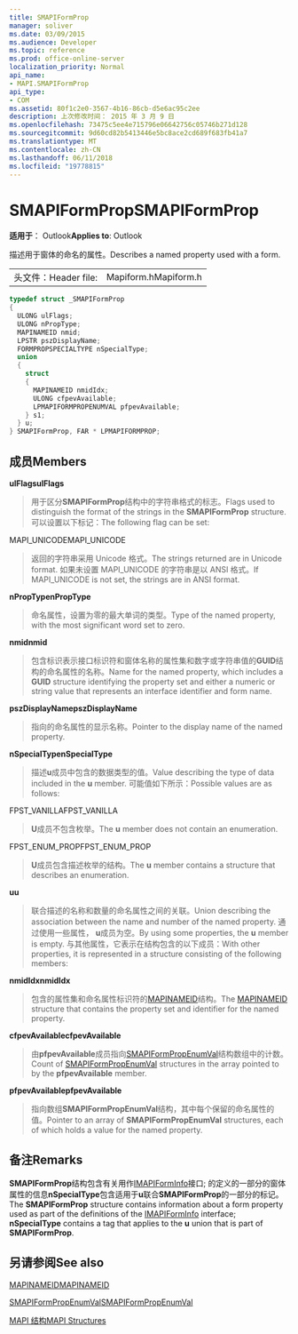 ```yaml
---
title: SMAPIFormProp
manager: soliver
ms.date: 03/09/2015
ms.audience: Developer
ms.topic: reference
ms.prod: office-online-server
localization_priority: Normal
api_name:
- MAPI.SMAPIFormProp
api_type:
- COM
ms.assetid: 80f1c2e0-3567-4b16-86cb-d5e6ac95c2ee
description: 上次修改时间： 2015 年 3 月 9 日
ms.openlocfilehash: 73475c5ee4e715796e06642756c05746b271d128
ms.sourcegitcommit: 9d60cd82b5413446e5bc8ace2cd689f683fb41a7
ms.translationtype: MT
ms.contentlocale: zh-CN
ms.lasthandoff: 06/11/2018
ms.locfileid: "19778815"
---
```

# <a name="smapiformprop"></a><span data-ttu-id="0f641-103">SMAPIFormProp</span><span class="sxs-lookup"><span data-stu-id="0f641-103">SMAPIFormProp</span></span>

  
  
<span data-ttu-id="0f641-104">**适用于**： Outlook</span><span class="sxs-lookup"><span data-stu-id="0f641-104">**Applies to**: Outlook</span></span> 
  
<span data-ttu-id="0f641-105">描述用于窗体的命名的属性。</span><span class="sxs-lookup"><span data-stu-id="0f641-105">Describes a named property used with a form.</span></span> 
  
|||
|:-----|:-----|
|<span data-ttu-id="0f641-106">头文件：</span><span class="sxs-lookup"><span data-stu-id="0f641-106">Header file:</span></span>  <br/> |<span data-ttu-id="0f641-107">Mapiform.h</span><span class="sxs-lookup"><span data-stu-id="0f641-107">Mapiform.h</span></span>  <br/> |
   
```cpp
typedef struct _SMAPIFormProp
{
  ULONG ulFlags;
  ULONG nPropType;
  MAPINAMEID nmid;
  LPSTR pszDisplayName;
  FORMPROPSPECIALTYPE nSpecialType;
  union
  {
    struct
    {
      MAPINAMEID nmidIdx;
      ULONG cfpevAvailable;
      LPMAPIFORMPROPENUMVAL pfpevAvailable;
    } s1;
  } u;
} SMAPIFormProp, FAR * LPMAPIFORMPROP;

```

## <a name="members"></a><span data-ttu-id="0f641-108">成员</span><span class="sxs-lookup"><span data-stu-id="0f641-108">Members</span></span>

 <span data-ttu-id="0f641-109">**ulFlags**</span><span class="sxs-lookup"><span data-stu-id="0f641-109">**ulFlags**</span></span>
  
> <span data-ttu-id="0f641-110">用于区分**SMAPIFormProp**结构中的字符串格式的标志。</span><span class="sxs-lookup"><span data-stu-id="0f641-110">Flags used to distinguish the format of the strings in the **SMAPIFormProp** structure.</span></span> <span data-ttu-id="0f641-111">可以设置以下标记：</span><span class="sxs-lookup"><span data-stu-id="0f641-111">The following flag can be set:</span></span> 
    
<span data-ttu-id="0f641-112">MAPI_UNICODE</span><span class="sxs-lookup"><span data-stu-id="0f641-112">MAPI_UNICODE</span></span> 
  
> <span data-ttu-id="0f641-113">返回的字符串采用 Unicode 格式。</span><span class="sxs-lookup"><span data-stu-id="0f641-113">The strings returned are in Unicode format.</span></span> <span data-ttu-id="0f641-114">如果未设置 MAPI_UNICODE 的字符串是以 ANSI 格式。</span><span class="sxs-lookup"><span data-stu-id="0f641-114">If MAPI_UNICODE is not set, the strings are in ANSI format.</span></span>
    
 <span data-ttu-id="0f641-115">**nPropType**</span><span class="sxs-lookup"><span data-stu-id="0f641-115">**nPropType**</span></span>
  
> <span data-ttu-id="0f641-116">命名属性，设置为零的最大单词的类型。</span><span class="sxs-lookup"><span data-stu-id="0f641-116">Type of the named property, with the most significant word set to zero.</span></span> 
    
 <span data-ttu-id="0f641-117">**nmid**</span><span class="sxs-lookup"><span data-stu-id="0f641-117">**nmid**</span></span>
  
> <span data-ttu-id="0f641-118">包含标识表示接口标识符和窗体名称的属性集和数字或字符串值的**GUID**结构的命名属性的名称。</span><span class="sxs-lookup"><span data-stu-id="0f641-118">Name for the named property, which includes a **GUID** structure identifying the property set and either a numeric or string value that represents an interface identifier and form name.</span></span> 
    
 <span data-ttu-id="0f641-119">**pszDisplayName**</span><span class="sxs-lookup"><span data-stu-id="0f641-119">**pszDisplayName**</span></span>
  
> <span data-ttu-id="0f641-120">指向的命名属性的显示名称。</span><span class="sxs-lookup"><span data-stu-id="0f641-120">Pointer to the display name of the named property.</span></span>
    
 <span data-ttu-id="0f641-121">**nSpecialType**</span><span class="sxs-lookup"><span data-stu-id="0f641-121">**nSpecialType**</span></span>
  
> <span data-ttu-id="0f641-122">描述**u**成员中包含的数据类型的值。</span><span class="sxs-lookup"><span data-stu-id="0f641-122">Value describing the type of data included in the **u** member.</span></span> <span data-ttu-id="0f641-123">可能值如下所示：</span><span class="sxs-lookup"><span data-stu-id="0f641-123">Possible values are as follows:</span></span> 
    
<span data-ttu-id="0f641-124">FPST_VANILLA</span><span class="sxs-lookup"><span data-stu-id="0f641-124">FPST_VANILLA</span></span> 
  
> <span data-ttu-id="0f641-125">**U**成员不包含枚举。</span><span class="sxs-lookup"><span data-stu-id="0f641-125">The **u** member does not contain an enumeration.</span></span> 
    
<span data-ttu-id="0f641-126">FPST_ENUM_PROP</span><span class="sxs-lookup"><span data-stu-id="0f641-126">FPST_ENUM_PROP</span></span> 
  
> <span data-ttu-id="0f641-127">**U**成员包含描述枚举的结构。</span><span class="sxs-lookup"><span data-stu-id="0f641-127">The **u** member contains a structure that describes an enumeration.</span></span> 
    
 <span data-ttu-id="0f641-128">**u**</span><span class="sxs-lookup"><span data-stu-id="0f641-128">**u**</span></span>
  
> <span data-ttu-id="0f641-129">联合描述的名称和数量的命名属性之间的关联。</span><span class="sxs-lookup"><span data-stu-id="0f641-129">Union describing the association between the name and number of the named property.</span></span> <span data-ttu-id="0f641-130">通过使用一些属性， **u**成员为空。</span><span class="sxs-lookup"><span data-stu-id="0f641-130">By using some properties, the **u** member is empty.</span></span> <span data-ttu-id="0f641-131">与其他属性，它表示在结构包含的以下成员：</span><span class="sxs-lookup"><span data-stu-id="0f641-131">With other properties, it is represented in a structure consisting of the following members:</span></span> 
    
 <span data-ttu-id="0f641-132">**nmidIdx**</span><span class="sxs-lookup"><span data-stu-id="0f641-132">**nmidIdx**</span></span>
  
> <span data-ttu-id="0f641-133">包含的属性集和命名属性标识符的[MAPINAMEID](mapinameid.md)结构。</span><span class="sxs-lookup"><span data-stu-id="0f641-133">The [MAPINAMEID](mapinameid.md) structure that contains the property set and identifier for the named property.</span></span> 
    
 <span data-ttu-id="0f641-134">**cfpevAvailable**</span><span class="sxs-lookup"><span data-stu-id="0f641-134">**cfpevAvailable**</span></span>
  
> <span data-ttu-id="0f641-135">由**pfpevAvailable**成员指向[SMAPIFormPropEnumVal](smapiformpropenumval.md)结构数组中的计数。</span><span class="sxs-lookup"><span data-stu-id="0f641-135">Count of [SMAPIFormPropEnumVal](smapiformpropenumval.md) structures in the array pointed to by the **pfpevAvailable** member.</span></span> 
    
 <span data-ttu-id="0f641-136">**pfpevAvailable**</span><span class="sxs-lookup"><span data-stu-id="0f641-136">**pfpevAvailable**</span></span>
  
> <span data-ttu-id="0f641-137">指向数组**SMAPIFormPropEnumVal**结构，其中每个保留的命名属性的值。</span><span class="sxs-lookup"><span data-stu-id="0f641-137">Pointer to an array of **SMAPIFormPropEnumVal** structures, each of which holds a value for the named property.</span></span> 
    
## <a name="remarks"></a><span data-ttu-id="0f641-138">备注</span><span class="sxs-lookup"><span data-stu-id="0f641-138">Remarks</span></span>

<span data-ttu-id="0f641-139">**SMAPIFormProp**结构包含有关用作[IMAPIFormInfo](imapiforminfoimapiprop.md)接口; 的定义的一部分的窗体属性的信息**nSpecialType**包含适用于**u**联合**SMAPIFormProp**的一部分的标记。</span><span class="sxs-lookup"><span data-stu-id="0f641-139">The **SMAPIFormProp** structure contains information about a form property used as part of the definitions of the [IMAPIFormInfo](imapiforminfoimapiprop.md) interface; **nSpecialType** contains a tag that applies to the **u** union that is part of **SMAPIFormProp**.</span></span>
  
## <a name="see-also"></a><span data-ttu-id="0f641-140">另请参阅</span><span class="sxs-lookup"><span data-stu-id="0f641-140">See also</span></span>



[<span data-ttu-id="0f641-141">MAPINAMEID</span><span class="sxs-lookup"><span data-stu-id="0f641-141">MAPINAMEID</span></span>](mapinameid.md)
  
[<span data-ttu-id="0f641-142">SMAPIFormPropEnumVal</span><span class="sxs-lookup"><span data-stu-id="0f641-142">SMAPIFormPropEnumVal</span></span>](smapiformpropenumval.md)


[<span data-ttu-id="0f641-143">MAPI 结构</span><span class="sxs-lookup"><span data-stu-id="0f641-143">MAPI Structures</span></span>](mapi-structures.md)

